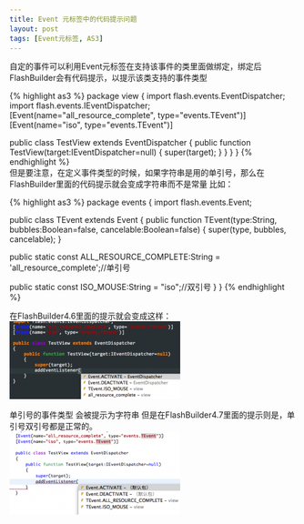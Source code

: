 ```yaml
---
title: Event 元标签中的代码提示问题
layout: post
tags: [Event元标签, AS3]
---
```

自定的事件可以利用Event元标签在支持该事件的类里面做绑定，绑定后FlashBuilder会有代码提示，以提示该类支持的事件类型

{% highlight as3 %}
package view
{
  import flash.events.EventDispatcher;
  import flash.events.IEventDispatcher;
  [Event(name="all_resource_complete", type="events.TEvent")]
  [Event(name="iso", type="events.TEvent")]
 
  public class TestView extends EventDispatcher
  {
   public function TestView(target:IEventDispatcher=null)
   {
     super(target);
   }
  }
}
}
{% endhighlight %}  
但是要注意，在定义事件类型的时候，如果字符串是用的单引号，那么在FlashBuilder里面的代码提示就会变成字符串而不是常量 比如：

{% highlight as3 %}
package events
{
  import flash.events.Event;

public class TEvent extends Event
{
public function TEvent(type:String, bubbles:Boolean=false, cancelable:Boolean=false)
{
  super(type, bubbles, cancelable);
}

public static const ALL_RESOURCE_COMPLETE:String = 'all_resource_complete';//单引号

public static const ISO_MOUSE:String = "iso";//双引号
}
}
{% endhighlight %}

在FlashBuilder4.6里面的提示就会变成这样：  
![image](../images/wp-content/uploads/2012/12/屏幕快照-2012-12-08-下午5.37.34-300x137.png)  

单引号的事件类型 会被提示为字符串 但是在FlashBuilder4.7里面的提示则是，单引号双引号都是正常的。  
![image](../images/wp-content/uploads/2012/12/屏幕快照-2012-12-08-下午5.38.42-300x146.png)


